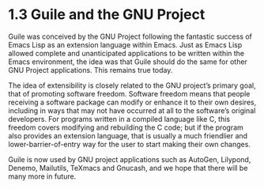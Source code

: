 1.3 Guile and the GNU Project
=============================

Guile was conceived by the GNU Project following the fantastic success
of Emacs Lisp as an extension language within Emacs.  Just as Emacs Lisp
allowed complete and unanticipated applications to be written within the
Emacs environment, the idea was that Guile should do the same for other
GNU Project applications.  This remains true today.

   The idea of extensibility is closely related to the GNU project’s
primary goal, that of promoting software freedom.  Software freedom
means that people receiving a software package can modify or enhance it
to their own desires, including in ways that may not have occurred at
all to the software’s original developers.  For programs written in a
compiled language like C, this freedom covers modifying and rebuilding
the C code; but if the program also provides an extension language, that
is usually a much friendlier and lower-barrier-of-entry way for the user
to start making their own changes.

   Guile is now used by GNU project applications such as AutoGen,
Lilypond, Denemo, Mailutils, TeXmacs and Gnucash, and we hope that there
will be many more in future.

